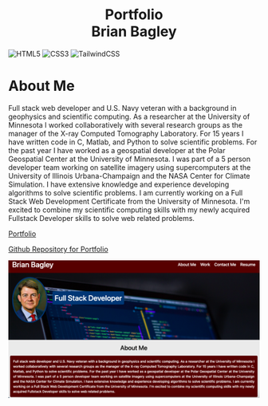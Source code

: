 <h1 align="center">Portfolio<br/>Brian Bagley</h1>

![HTML5](https://img.shields.io/badge/html5-%23E34F26.svg?style=for-the-badge&logo=html5&logoColor=white)
![CSS3](https://img.shields.io/badge/css3-%231572B6.svg?style=for-the-badge&logo=css3&logoColor=white)
![TailwindCSS](https://img.shields.io/badge/tailwindcss-%2338B2AC.svg?style=for-the-badge&logo=tailwind-css&logoColor=white)

# About Me

Full stack web developer and U.S. Navy veteran with a background in geophysics and scientific computing. As a researcher at the University of Minnesota I worked collaboratively with several research groups as the manager of the X-ray Computed Tomography Laboratory. For 15 years I have written code in C, Matlab, and Python to solve scientific problems. For the past year I have worked as a geospatial developer at the Polar Geospatial Center at the University of Minnesota. I was part of a 5 person developer team working on satellite imagery using supercomputers at the University of Illinois Urbana-Champaign and the NASA Center for Climate Simulation. I have extensive knowledge and experience developing algorithms to solve scientific problems. I am currently working on a Full Stack Web Development Certificate from the University of Minnesota. I'm excited to combine my scientific computing skills with my newly acquired Fullstack Developer skills to solve web related problems.

[Portfolio](https://bagl0025.github.io/portfolio/)

[Github Repository for Portfolio](https://github.com/bagl0025/portfolio.git)

![Portfolio screenshot](./assets/images/portfolio2.png)
